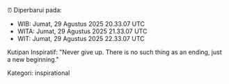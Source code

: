 ⏰ Diperbarui pada:
- WIB: Jumat, 29 Agustus 2025 20.33.07 UTC
- WITA: Jumat, 29 Agustus 2025 21.33.07 UTC
- WIT: Jumat, 29 Agustus 2025 22.33.07 UTC

Kutipan Inspiratif:
"Never give up. There is no such thing as an ending, just a new beginning."


Kategori: inspirational

